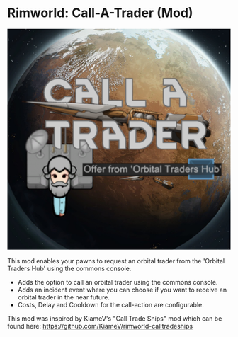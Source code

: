# Rimworld: Call-A-Trader (Mod)

<img src="About/preview.png" alt="Call-A-Trader Mod Preview Image" />

This mod enables your pawns to request an orbital trader from the 'Orbital Traders Hub' using the commons console.

* Adds the option to call an orbital trader using the commons console.
* Adds an incident event where you can choose if you want to receive an orbital trader in the near future.
* Costs, Delay and Cooldown for the call-action are configurable.


This mod was inspired by KiameV's "Call Trade Ships" mod which can be found here: https://github.com/KiameV/rimworld-calltradeships
